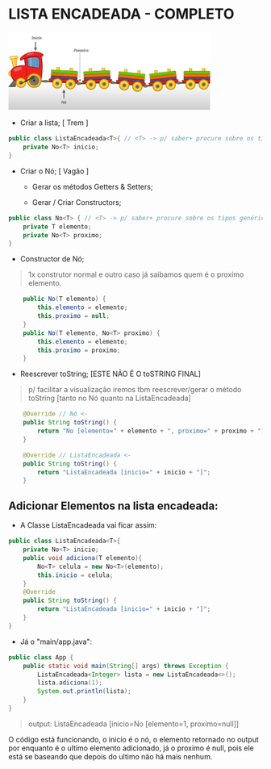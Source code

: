 # LISTA ENCADEADA - COMPLETO

<img src="loianeexemplo.jpg" alt="loianeexemplo" width="400"/>

* Criar a lista; [ Trem ]

````java
public class ListaEncadeada<T>{ // <T> -> p/ saber+ procure sobre os tipos genéricos do java.
    private No<T> inicio;
}
````

* Criar o Nó; [ Vagão ]

  * Gerar os métodos Getters & Setters;

  * Gerar / Criar Constructors;

````java
public class No<T> { // <T> -> p/ saber+ procure sobre os tipos genéricos do java.
    private T elemento;
    private No<T> proximo;
}
````

* Constructor de Nó;

> 1x construtor normal e outro caso já saibamos quem é o proximo elemento.

````java
    public No(T elemento) {
        this.elemento = elemento;
        this.proximo = null;
    }
    public No(T elemento, No<T> proximo) {
        this.elemento = elemento;
        this.proximo = proximo;
    }

````

* Reescrever toString; [ESTE NÃO É O toSTRING FINAL]

> p/ facilitar a visualização iremos tbm reescrever/gerar o método toString [tanto no Nó quanto na ListaEncadeada]

````java
    @Override // Nó <-
    public String toString() {
        return "No [elemento=" + elemento + ", proximo=" + proximo + "]";
    }
````

````java
    @Override // ListaEncadeada <-
    public String toString() {
        return "ListaEncadeada [inicio=" + inicio + "]";
    }
````

## Adicionar Elementos na lista encadeada:

* A Classe ListaEncadeada vai ficar assim: 

````java
public class ListaEncadeada<T>{
    private No<T> inicio;
    public void adiciona(T elemento){
        No<T> celula = new No<T>(elemento);
        this.inicio = celula;
    }
    @Override
    public String toString() {
        return "ListaEncadeada [inicio=" + inicio + "]";
    }    
}
````

* Já o "main/app.java":

````java
public class App {
    public static void main(String[] args) throws Exception {
        ListaEncadeada<Integer> lista = new ListaEncadeada<>();
        lista.adiciona(1);
        System.out.println(lista);
    }
}
````

> output:  ListaEncadeada [inicio=No [elemento=1, proximo=null]]

O código está funcionando, o inicio é o nó, o elemento retornado no output por enquanto é o ultimo elemento adicionado, já o proximo é null, pois ele está se baseando que depois do ultimo não há mais nenhum.

